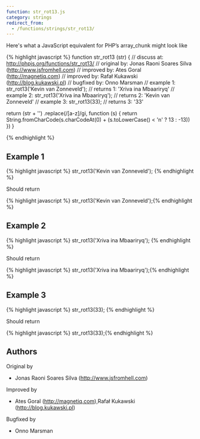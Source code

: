 ```yaml
---
function: str_rot13.js
category: strings
redirect_from:
  - /functions/strings/str_rot13/
---
```


<!-- WARNING! This file is auto generated by `npm run web:inject`, do not edit by hand -->

Here's what a JavaScript equivalent for PHP’s array_chunk might look like

{% highlight javascript %}
function str_rot13 (str) {
  //  discuss at: http://phpjs.org/functions/str_rot13/
  // original by: Jonas Raoni Soares Silva (http://www.jsfromhell.com)
  // improved by: Ates Goral (http://magnetiq.com)
  // improved by: Rafał Kukawski (http://blog.kukawski.pl)
  // bugfixed by: Onno Marsman
  //   example 1: str_rot13('Kevin van Zonneveld');
  //   returns 1: 'Xriva ina Mbaariryq'
  //   example 2: str_rot13('Xriva ina Mbaariryq');
  //   returns 2: 'Kevin van Zonneveld'
  //   example 3: str_rot13(33);
  //   returns 3: '33'

  return (str + '')
    .replace(/[a-z]/gi, function (s) {
      return String.fromCharCode(s.charCodeAt(0) + (s.toLowerCase() < 'n' ? 13 : -13))
    })
}

{% endhighlight %}

## Example 1

{% highlight javascript %}
str_rot13('Kevin van Zonneveld');
{% endhighlight %}

Should return

{% highlight javascript %}
str_rot13('Kevin van Zonneveld');{% endhighlight %}

## Example 2

{% highlight javascript %}
str_rot13('Xriva ina Mbaariryq');
{% endhighlight %}

Should return

{% highlight javascript %}
str_rot13('Xriva ina Mbaariryq');{% endhighlight %}

## Example 3

{% highlight javascript %}
str_rot13(33);
{% endhighlight %}

Should return

{% highlight javascript %}
str_rot13(33);{% endhighlight %}


## Authors


Original by

- Jonas Raoni Soares Silva (http://www.jsfromhell.com)


Improved by

- Ates Goral (http://magnetiq.com),Rafał Kukawski (http://blog.kukawski.pl)


Bugfixed by

- Onno Marsman

